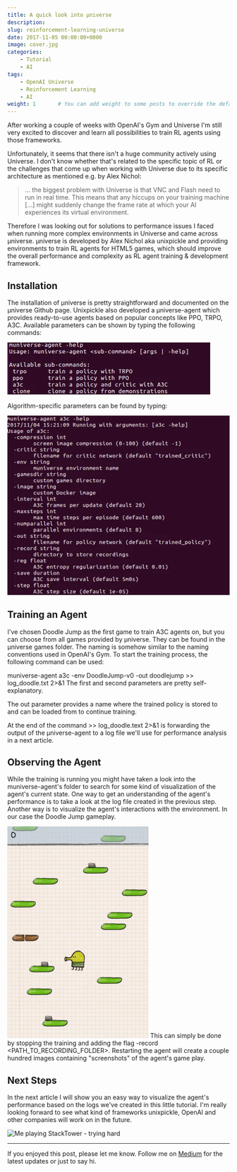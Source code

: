 ```yaml
---
title: A quick look into µniverse
description: 
slug: reinforcement-learning-universe
date: 2017-11-05 00:00:00+0000
image: cover.jpg
categories:
    - Tutorial
    - AI
tags:
    - OpenAI Universe
    - Reinforcement Learning
    - AI
weight: 1       # You can add weight to some posts to override the default sorting (date descending)
---
```


After working a couple of weeks with OpenAI's Gym and Universe I'm still very excited to discover and learn all possibilities to train RL agents using those frameworks.

Unfortunately, it seems that there isn't a huge community actively using Universe. I don't know whether that's related to the specific topic of RL or the challenges that come up when working with Universe due to its specific architecture as mentioned e.g. by Alex Nichol:

> … the biggest problem with Universe is that VNC and Flash need to run in real time. This means that any hiccups on your training machine […] might suddenly change the frame rate at which your AI experiences its virtual environment.

Therefore I was looking out for solutions to performance issues I faced when running more complex environments in Universe and came across µniverse. µniverse is developed by Alex Nichol aka unixpickle and providing environments to train RL agents for HTML5 games, which should improve the overall performance and complexity as RL agent training & development framework.

## Installation

The installation of µniverse is pretty straightforward and documented on the µniverse Github page.
Unixpickle also developed a µniverse-agent which provides ready-to-use agents based on popular concepts like PPO, TRPO, A3C.
Available parameters can be shown by typing the following commands:

![Choosing different agents for µniverse](universe-agent.webp)

Algorithm-specific parameters can be found by typing:

![Options for the µniverse A3C agent](universe-agent-models.webp)

## Training an Agent

I've chosen Doodle Jump as the first game to train A3C agents on, but you can choose from all games provided by µniverse. They can be found in the µniverse games folder. The naming is somehow similar to the naming conventions used in OpenAI's Gym.
To start the training process, the following command can be used:

muniverse-agent a3c -env DoodleJump-v0 -out doodlejump >> log_doodle.txt 2>&1
The first and second parameters are pretty self-explanatory.

The out parameter provides a name where the trained policy is stored to and can be loaded from to continue training.

At the end of the command >> log_doodle.text 2>&1 is forwarding the output of the µniverse-agent to a log file we'll use for performance analysis in a next article.

## Observing the Agent

While the training is running you might have taken a look into the muniverse-agent's folder to search for some kind of visualization of the agent's current state. One way to get an understanding of the agent's performance is to take a look at the log file created in the previous step. Another way is to visualize the agent's interactions with the environment. In our case the Doodle Jump gameplay.

![Agent playing Doodle Jump](doodle.gif)
This can simply be done by stopping the training and adding the flag -record <PATH_TO_RECORDING_FOLDER>. Restarting the agent will create a couple hundred images containing "screenshots" of the agent's game play.

## Next Steps

In the next article I will show you an easy way to visualize the agent's performance based on the logs we've created in this little tutorial. I'm really looking forward to see what kind of frameworks unixpickle, OpenAI and other companies will work on in the future.

![Me playing StackTower - trying hard](human-gameplay.gif)

-----

If you enjoyed this post, please let me know. Follow me on [Medium](https://medium.com/@8B_EC) for the latest updates or just to say hi.
